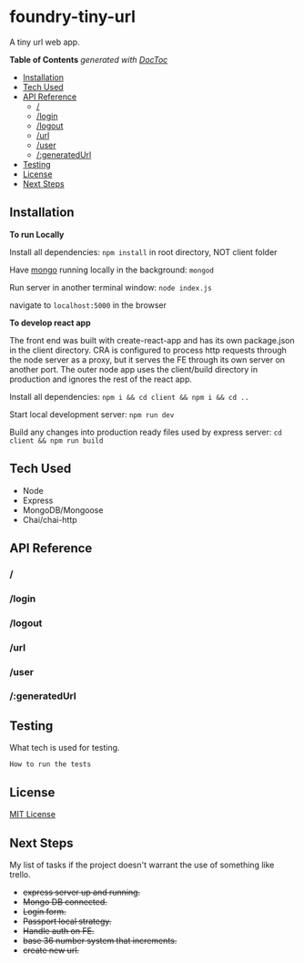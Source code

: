 # foundry-tiny-url

A tiny url web app.

<!-- START doctoc generated TOC please keep comment here to allow auto update -->
<!-- DON'T EDIT THIS SECTION, INSTEAD RE-RUN doctoc TO UPDATE -->
**Table of Contents**  *generated with [DocToc](https://github.com/thlorenz/doctoc)*

- [Installation](#installation)
- [Tech Used](#tech-used)
- [API Reference](#api-reference)
  - [/](#)
  - [/login](#login)
  - [/logout](#logout)
  - [/url](#url)
  - [/user](#user)
  - [/:generatedUrl](#generatedurl)
- [Testing](#testing)
- [License](#license)
- [Next Steps](#next-steps)

<!-- END doctoc generated TOC please keep comment here to allow auto update -->

## Installation

**To run Locally**

Install all dependencies:
`npm install` in root directory, NOT client folder

Have [mongo](https://docs.mongodb.com/manual/tutorial/install-mongodb-on-os-x/) running locally in the background:
`mongod`

Run server in another terminal window:
`node index.js`

navigate to `localhost:5000` in the browser

**To develop react app**

The front end was built with create-react-app and has its own package.json in the client directory. CRA is configured to process http requests through the node server as a proxy, but it serves the FE through its own server on another port. The outer node app uses the client/build directory in production and ignores the rest of the react app.

Install all dependencies:
`npm i && cd client && npm i && cd ..`

Start local development server:
`npm run dev`

Build any changes into production ready files used by express server:
`cd client && npm run build`

## Tech Used

- Node
- Express
- MongoDB/Mongoose
- Chai/chai-http

## API Reference

### /

### /login

### /logout

### /url

### /user

### /:generatedUrl

## Testing

What tech is used for testing.

`How to run the tests`

## License

[MIT License](./LICENSE)

## Next Steps

My list of tasks if the project doesn't warrant the use of something like trello.

- ~~express server up and running.~~
- ~~Mongo DB connected.~~
- ~~Login form.~~
- ~~Passport local strategy.~~
- ~~Handle auth on FE.~~
- ~~base 36 number system that increments.~~
- ~~create new url.~~
